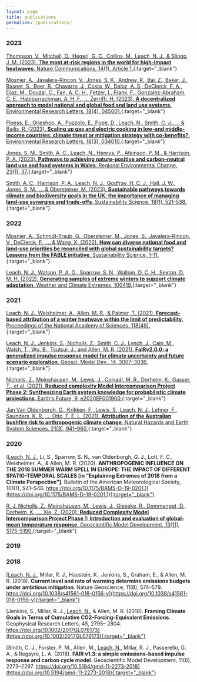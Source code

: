 ```yaml
---
layout: page
title: publications
permalink: /publications/
---
```


### 2023

[Thompson, V., Mitchell, D., Hegerl, G. C., Collins, M., <u>Leach, N. J.</u>, & Slingo, J. M. (2023). T**he most at-risk regions in the world for high-impact heatwaves**. Nature Communications, 14(1), Article 1.](https://doi.org/10.1038/s41467-023-37554-1){:target="_blank"}


[Mosnier, A., Javalera-Rincon, V., Jones, S. K., Andrew, R., Bai, Z., Baker, J., Basnet, S., Boer, R., Chavarro, J., Costa, W., Daloz, A. S., DeClerck, F. A., Diaz, M., Douzal, C., Fan, A. C. H., Fetzer, I., Frank, F., Gonzalez-Abraham, C. E., Habiburrachman, A. H. F., <u>…</u> Zerriffi, H. (2023). **A decentralized approach to model national and global food and land use systems**. Environmental Research Letters, 18(4), 045001.](https://doi.org/10.1088/1748-9326/acc044){:target="_blank"}

[Floess, E., Grieshop, A., Puzzolo, E., Pope, D., <u>Leach, N.</u>, Smith, C. J., ... & Bailis, R. (2023). **Scaling up gas and electric cooking in low-and middle-income countries: climate threat or mitigation strategy with co-benefits?**. Environmental Research Letters, 18(3), 034010.](https://doi.org/10.1088/1748-9326/acb501){:target="_blank"}

[Jones, S. M., Smith, A. C., <u>Leach, N.</u>, Henrys, P., Atkinson, P. M., & Harrison, P. A. (2023). **Pathways to achieving nature-positive and carbon–neutral land use and food systems in Wales**. Regional Environmental Change, 23(1), 37.](https://doi.org/10.1007/s10113-023-02041-2){:target="_blank"}

[Smith, A. C., Harrison, P. A., <u>Leach, N. J.</u>, Godfray, H. C. J., Hall, J. W., Jones, S. M., ... & Obersteiner, M. (2023). **Sustainable pathways towards climate and biodiversity goals in the UK: the importance of managing land-use synergies and trade-offs**. Sustainability Science, 18(1), 521-538.](https://doi.org/10.1007/s11625-022-01242-8){:target="_blank"}

### 2022

[Mosnier, A., Schmidt-Traub, G., Obersteiner, M., Jones, S., Javalera-Rincon, V., DeClerck, F., <u>...</u> & Wang, X. (2022). **How can diverse national food and land-use priorities be reconciled with global sustainability targets? Lessons from the FABLE initiative**. Sustainability Science, 1-11.](https://doi.org/10.1007/s11625-022-01227-7){:target="_blank"}.

[<u>Leach, N. J.</u>, Watson, P. A. G., Sparrow, S. N., Wallom, D. C. H., Sexton, D. M. H. (2022). **Generating samples of extreme winters to support climate adaptation**. Weather and Climate Extremes, 100419.](https://doi.org/10.1016/j.wace.2022.100419){:target="_blank"}

### 2021

[<u>Leach, N. J.</u>, Weisheimer, A., Allen, M. R., & Palmer, T. (2021). **Forecast-based attribution of a winter heatwave within the limit of predictability**. Proceedings of the National Academy of Sciences, 118(49).](https://doi.org/10.1073/pnas.2112087118){:target="_blank"}

[<u>Leach, N. J.</u>, Jenkins, S., Nicholls, Z., Smith, C. J., Lynch, J., Cain, M., Walsh, T., Wu, B., Tsutsui, J., and Allen, M. R. (2021). **FaIRv2.0.0: a generalized impulse response model for climate uncertainty and future scenario exploration**, Geosci. Model Dev., 14, 3007–3036.](https://doi.org/10.5194/gmd-14-3007-2021){:target="_blank"}

[Nicholls, Z., Meinshausen, M., Lewis, J., Corradi, M. R., Dorheim, K., Gasser, T., <u>et al.</u> (2021). **Reduced complexity Model Intercomparison Project Phase 2: Synthesizing Earth system knowledge for probabilistic climate projections**. Earth's Future, 9, e2020EF001900.](https://doi.org/10.1029/2020EF001900){:target="_blank"}

[Jan Van Oldenborgh, G., Krikken, F., Lewis, S., <u>Leach, N. J.</u>, Lehner, F., Saunders, K. R., … Otto, F. E. L. (2021). **Attribution of the Australian bushfire risk to anthropogenic climate change**. Natural Hazards and Earth System Sciences, 21(3), 941–960.](https://doi.org/10.5194/nhess-21-941-2021){:target="_blank"}

### 2020

[<u>Leach, N. J.</u>, Li, S., Sparrow, S. N., van Oldenborgh, G. J., Lott, F. C., Weisheimer, A., & Allen, M. R. (2020). **ANTHROPOGENIC INFLUENCE ON THE 2018 SUMMER WARM SPELL IN EUROPE: THE IMPACT OF DIFFERENT SPATIO-TEMPORAL SCALES [in “Explaining Extremes of 2018 from a Climate Perspective”]**. Bulletin of the American Meteorological Society, 101(1), S41–S46. https://doi.org/10.1175/BAMS-D-19-0201.1](https://doi.org/10.1175/BAMS-D-19-0201.1){:target="_blank"}

[R. J. Nicholls, Z., Meinshausen, M., Lewis, J., Gieseke, R., Dommenget, D., Dorheim, K., … Xie, Z. (2020). **Reduced Complexity Model Intercomparison Project Phase 1: Introduction and evaluation of global-mean temperature response**. Geoscientific Model Development, 13(11), 5175–5190.](https://doi.org/10.5194/gmd-13-5175-2020){:target="_blank"}

### 2019

### 2018

[<u>Leach, N. J.</u>, Millar, R. J., Haustein, K., Jenkins, S., Graham, E., & Allen, M. R. (2018). **Current level and rate of warming determine emissions budgets under ambitious mitigation**. Nature Geoscience, 11(8), 574–579. https://doi.org/10.1038/s41561-018-0156-y](https://doi.org/10.1038/s41561-018-0156-y){:target="_blank"}

[Jenkins, S., Millar, R. J., <u>Leach, N.</u>, & Allen, M. R. (2018). **Framing Climate Goals in Terms of Cumulative CO2-Forcing-Equivalent Emissions**. Geophysical Research Letters, 45, 2795– 2804. https://doi.org/10.1002/2017GL076173](https://doi.org/10.1002/2017GL076173){:target="_blank"}

[Smith, C. J., Forster, P. M., Allen, M., <u>Leach, N.</u>, Millar, R. J., Passerello, G. A., & Regayre, L. A. (2018). **FAIR v1.3: a simple emissions-based impulse response and carbon cycle model**. Geoscientific Model Development, 11(6), 2273–2297. https://doi.org/10.5194/gmd-11-2273-2018](https://doi.org/10.5194/gmd-11-2273-2018){:target="_blank"}